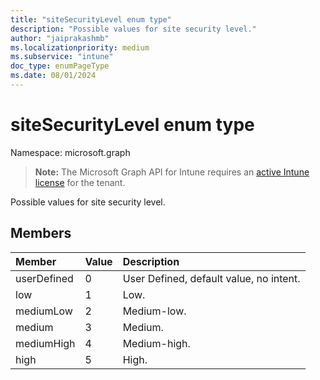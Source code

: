 ```yaml
---
title: "siteSecurityLevel enum type"
description: "Possible values for site security level."
author: "jaiprakashmb"
ms.localizationpriority: medium
ms.subservice: "intune"
doc_type: enumPageType
ms.date: 08/01/2024
---
```


# siteSecurityLevel enum type

Namespace: microsoft.graph

> **Note:** The Microsoft Graph API for Intune requires an [active Intune license](https://go.microsoft.com/fwlink/?linkid=839381) for the tenant.

Possible values for site security level.

## Members
|Member|Value|Description|
|:---|:---|:---|
|userDefined|0|User Defined, default value, no intent.|
|low|1|Low.|
|mediumLow|2|Medium-low.|
|medium|3|Medium.|
|mediumHigh|4|Medium-high.|
|high|5|High.|